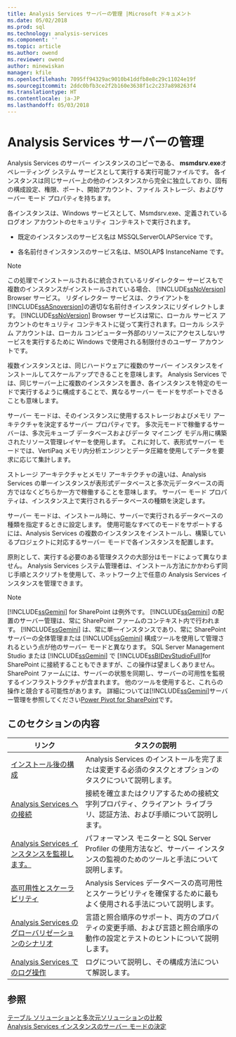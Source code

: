 ```yaml
---
title: Analysis Services サーバーの管理 |Microsoft ドキュメント
ms.date: 05/02/2018
ms.prod: sql
ms.technology: analysis-services
ms.component: ''
ms.topic: article
ms.author: owend
ms.reviewer: owend
author: minewiskan
manager: kfile
ms.openlocfilehash: 7095ff94329ac9010b41ddfb8e8c29c11024e19f
ms.sourcegitcommit: 2ddc0bfb3ce2f2b160e3638f1c2c237a898263f4
ms.translationtype: HT
ms.contentlocale: ja-JP
ms.lasthandoff: 05/03/2018
---
```

# <a name="analysis-services-server-management"></a>Analysis Services サーバーの管理

  Analysis Services のサーバー インスタンスのコピーである、 **msmdsrv.exe**オペレーティング システム サービスとして実行する実行可能ファイルです。 各インスタンスは同じサーバー上の他のインスタンスから完全に独立しており、固有の構成設定、権限、ポート、開始アカウント、ファイル ストレージ、およびサーバー モード プロパティを持ちます。  
  
 各インスタンスは、Windows サービスとして、Msmdsrv.exe、定義されているログオン アカウントのセキュリティ コンテキストで実行されます。  
  
-   既定のインスタンスのサービス名は MSSQLServerOLAPService です。  
  
-   各名前付きインスタンスのサービス名は、MSOLAP$ InstanceName です。  
  
> [!NOTE]  
>  この処理でインストールされるに統合されているリダイレクター サービスもで複数のインスタンスがインストールされている場合、 [!INCLUDE[ssNoVersion](../../includes/ssnoversion-md.md)] Browser サービス。 リダイレクター サービスは、クライアントを [!INCLUDE[ssASnoversion](../../includes/ssasnoversion-md.md)]の適切な名前付きインスタンスにリダイレクトします。 [!INCLUDE[ssNoVersion](../../includes/ssnoversion-md.md)] Browser サービスは常に、ローカル サービス アカウントのセキュリティ コンテキストに従って実行されます。ローカル システム アカウントは、ローカル コンピューター外部のリソースにアクセスしないサービスを実行するために Windows で使用される制限付きのユーザー アカウントです。  
  
 複数インスタンスとは、同じハードウェアに複数のサーバー インスタンスをインストールしてスケールアップできることを意味します。 Analysis Services では、同じサーバー上に複数のインスタンスを置き、各インスタンスを特定のモードで実行するように構成することで、異なるサーバー モードをサポートできることも意味します。  
  
 サーバー モードは、そのインスタンスに使用するストレージおよびメモリ アーキテクチャを決定するサーバー プロパティです。 多次元モードで稼働するサーバーは、多次元キューブ データベースおよびデータ マイニング モデル用に構築されたリソース管理レイヤーを使用します。 これに対して、表形式サーバー モードでは、VertiPaq メモリ内分析エンジンとデータ圧縮を使用してデータを要求に応じて集計します。  
  
 ストレージ アーキテクチャとメモリ アーキテクチャの違いは、Analysis Services の単一インスタンスが表形式データベースと多次元データベースの両方ではなくどちらか一方で稼働することを意味します。 サーバー モード プロパティは、インスタンス上で実行されるデータベースの種類を決定します。  
  
 サーバー モードは、インストール時に、サーバーで実行されるデータベースの種類を指定するときに設定します。 使用可能なすべてのモードをサポートするには、Analysis Services の複数のインスタンスをインストールし、構築しているプロジェクトに対応するサーバー モードで各インスタンスを配置します。  
  
 原則として、実行する必要のある管理タスクの大部分はモードによって異なりません。 Analysis Services システム管理者は、インストール方法にかかわらず同じ手順とスクリプトを使用して、ネットワーク上で任意の Analysis Services インスタンスを管理できます。  
  
> [!NOTE]  
>  [!INCLUDE[ssGemini](../../includes/ssgemini-md.md)] for SharePoint は例外です。 [!INCLUDE[ssGemini](../../includes/ssgemini-md.md)] の配置のサーバー管理は、常に SharePoint ファームのコンテキスト内で行われます。 [!INCLUDE[ssGemini](../../includes/ssgemini-md.md)] は、常に単一インスタンスであり、常に SharePoint サーバーの全体管理または [!INCLUDE[ssGemini](../../includes/ssgemini-md.md)] 構成ツールを使用して管理されるという点が他のサーバー モードと異なります。 SQL Server Management Studio または [!INCLUDE[ssGemini](../../includes/ssgemini-md.md)] で [!INCLUDE[ssBIDevStudioFull](../../includes/ssbidevstudiofull-md.md)]for SharePoint に接続することもできますが、この操作は望ましくありません。 SharePoint ファームには、サーバーの状態を同期し、サーバーの可用性を監視するインフラストラクチャが含まれます。 他のツールを使用すると、これらの操作と競合する可能性があります。 詳細については[!INCLUDE[ssGemini](../../includes/ssgemini-md.md)]サーバー管理を参照してください[Power Pivot for SharePoint](../../analysis-services/power-pivot-sharepoint/power-pivot-for-sharepoint-ssas.md)です。  
  
## <a name="in-this-section"></a>このセクションの内容  
  
|リンク|タスクの説明|  
|----------|----------------------|  
|[インストール後の構成](../../analysis-services/instances/post-install-configuration-analysis-services.md)|Analysis Services のインストールを完了または変更する必須のタスクとオプションのタスクについて説明します。|  
|[Analysis Services への接続](../../analysis-services/instances/connect-to-analysis-services.md)|接続を確立またはクリアするための接続文字列プロパティ、クライアント ライブラリ、認証方法、および手順について説明します。|  
|[Analysis Services インスタンスを監視します。](../../analysis-services/instances/monitor-an-analysis-services-instance.md)|パフォーマンス モニターと SQL Server Profiler の使用方法など、サーバー インスタンスの監視のためのツールと手法について説明します。|  
|[高可用性とスケーラビリティ](../../analysis-services/instances/high-availability-and-scalability-in-analysis-services.md)|Analysis Services データベースの高可用性とスケーラビリティを確保するために最もよく使用される手法について説明します。 |  
|[Analysis Services のグローバリゼーションのシナリオ](../../analysis-services/globalization-scenarios-for-analysis-services.md)|言語と照合順序のサポート、両方のプロパティの変更手順、および言語と照合順序の動作の設定とテストのヒントについて説明します。|  
|[Analysis Services でのログ操作](../../analysis-services/instances/log-operations-in-analysis-services.md)|ログについて説明し、その構成方法について解説します。|  
  
  
## <a name="see-also"></a>参照  
 [テーブル ソリューションと多次元ソリューションの比較 ](../../analysis-services/comparing-tabular-and-multidimensional-solutions-ssas.md)   
 [Analysis Services インスタンスのサーバー モードの決定](../../analysis-services/instances/determine-the-server-mode-of-an-analysis-services-instance.md)  
  
  
